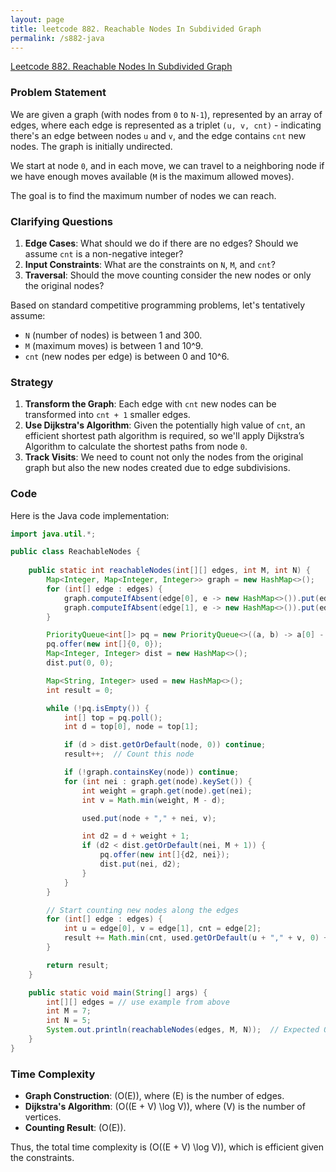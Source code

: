 ```yaml
---
layout: page
title: leetcode 882. Reachable Nodes In Subdivided Graph
permalink: /s882-java
---
```

[Leetcode 882. Reachable Nodes In Subdivided Graph](https://algoadvance.github.io/algoadvance/l882)
### Problem Statement

We are given a graph (with nodes from `0` to `N-1`), represented by an array of edges, where each edge is represented as a triplet `(u, v, cnt)` - indicating there's an edge between nodes `u` and `v`, and the edge contains `cnt` new nodes. The graph is initially undirected.

We start at node `0`, and in each move, we can travel to a neighboring node if we have enough moves available (`M` is the maximum allowed moves). 

The goal is to find the maximum number of nodes we can reach.

### Clarifying Questions

1. **Edge Cases**: What should we do if there are no edges? Should we assume `cnt` is a non-negative integer?
2. **Input Constraints**: What are the constraints on `N`, `M`, and `cnt`?
3. **Traversal**: Should the move counting consider the new nodes or only the original nodes?

Based on standard competitive programming problems, let's tentatively assume:
- `N` (number of nodes) is between 1 and 300.
- `M` (maximum moves) is between 1 and 10^9.
- `cnt` (new nodes per edge) is between 0 and 10^6.

### Strategy

1. **Transform the Graph**: Each edge with `cnt` new nodes can be transformed into `cnt + 1` smaller edges.
2. **Use Dijkstra's Algorithm**: Given the potentially high value of `cnt`, an efficient shortest path algorithm is required, so we'll apply Dijkstra’s Algorithm to calculate the shortest paths from node `0`.
3. **Track Visits**: We need to count not only the nodes from the original graph but also the new nodes created due to edge subdivisions.

### Code

Here is the Java code implementation:

```java
import java.util.*;

public class ReachableNodes {
    
    public static int reachableNodes(int[][] edges, int M, int N) {
        Map<Integer, Map<Integer, Integer>> graph = new HashMap<>();
        for (int[] edge : edges) {
            graph.computeIfAbsent(edge[0], e -> new HashMap<>()).put(edge[1], edge[2]);
            graph.computeIfAbsent(edge[1], e -> new HashMap<>()).put(edge[0], edge[2]);
        }

        PriorityQueue<int[]> pq = new PriorityQueue<>((a, b) -> a[0] - b[0]);
        pq.offer(new int[]{0, 0});
        Map<Integer, Integer> dist = new HashMap<>();
        dist.put(0, 0);

        Map<String, Integer> used = new HashMap<>();
        int result = 0;

        while (!pq.isEmpty()) {
            int[] top = pq.poll();
            int d = top[0], node = top[1];

            if (d > dist.getOrDefault(node, 0)) continue;
            result++;  // Count this node

            if (!graph.containsKey(node)) continue;
            for (int nei : graph.get(node).keySet()) {
                int weight = graph.get(node).get(nei);
                int v = Math.min(weight, M - d);

                used.put(node + "," + nei, v);

                int d2 = d + weight + 1;
                if (d2 < dist.getOrDefault(nei, M + 1)) {
                    pq.offer(new int[]{d2, nei});
                    dist.put(nei, d2);
                }
            }
        }

        // Start counting new nodes along the edges
        for (int[] edge : edges) {
            int u = edge[0], v = edge[1], cnt = edge[2];
            result += Math.min(cnt, used.getOrDefault(u + "," + v, 0) + used.getOrDefault(v + "," + u, 0));
        }

        return result;
    }

    public static void main(String[] args) {
        int[][] edges = // use example from above
        int M = 7;
        int N = 5;
        System.out.println(reachableNodes(edges, M, N));  // Expected Output: 13
    }
}
```

### Time Complexity

- **Graph Construction**: \(O(E)\), where \(E\) is the number of edges.
- **Dijkstra's Algorithm**: \(O((E + V) \log V)\), where \(V\) is the number of vertices.
- **Counting Result**: \(O(E)\).

Thus, the total time complexity is \(O((E + V) \log V)\), which is efficient given the constraints.